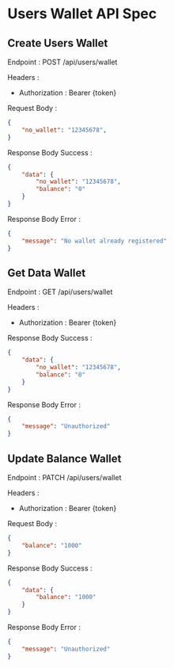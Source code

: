 # Users Wallet API Spec

## Create Users Wallet

Endpoint : POST /api/users/wallet

Headers :
- Authorization : Bearer {token}

Request Body :

```json
{
    "no_wallet": "12345678",
}
```

Response Body Success :

```json
{
    "data": {
        "no_wallet": "12345678",
        "balance": "0"
    }
}
```

Response Body Error :

```json
{
    "message": "No wallet already registered"
}
```

## Get Data Wallet

Endpoint : GET /api/users/wallet

Headers :
- Authorization : Bearer {token}

Response Body Success :

```json
{
    "data": {
        "no_wallet": "12345678",
        "balance": "0"
    }
}
```

Response Body Error :

```json
{
    "message": "Unauthorized"
}
```

## Update Balance Wallet

Endpoint : PATCH /api/users/wallet

Headers :
- Authorization : Bearer {token}

Request Body :

```json
{
    "balance": "1000"
}
```

Response Body Success :

```json
{
    "data": {
        "balance": "1000"
    }
}
```

Response Body Error :

```json
{
    "message": "Unauthorized"
}
```
